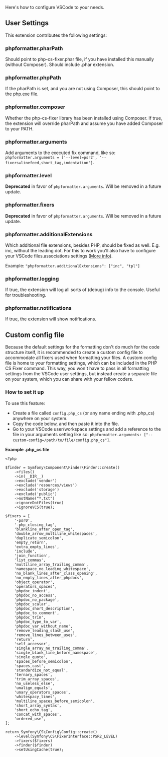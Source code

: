 Here's how to configure VSCode to your needs.

## User Settings

This extension contributes the following settings:

### phpformatter.pharPath

Should point to php-cs-fixer.phar file, if you have installed this manually (without Composer). Should include .phar extension.

### phpformatter.phpPath

If the pharPath is set, and you are not using Composer, this should point to the php.exe file.

### phpformatter.composer

Whether the php-cs-fixer library has been installed using Composer. If true, the extension will override pharPath and assume you have added Composer to your PATH.

### phpformatter.arguments

Add arguments to the executed fix command, like so: `phpformatter.arguments = ['--level=psr2', '--fixers=linefeed,short_tag,indentation']`.

### phpformatter.level

**Deprecated** in favor of `phpformatter.arguments`. Will be removed in a future update.

### phpformatter.fixers

**Deprecated** in favor of `phpformatter.arguments`. Will be removed in a future update.

### phpformatter.additionalExtensions

Which additional file extensions, besides PHP, should be fixed as well. E.g. inc, without the leading dot. For this to work you'll also have to configure your VSCode files.associations settings ([More info](https://code.visualstudio.com/Docs/languages/overview#_common-questions)).

Example: `"phpformatter.additionalExtensions": ["inc", "tpl"]`

### phpformatter.logging

If true, the extension will log all sorts of (debug) info to the console. Useful for troubleshooting.

### phpformatter.notifications

If true, the extension will show notifications.

## Custom config file

Because the default settings for the formatting don't do much for the code structure itself, it is recommended to create a custom config file to accommodate all fixers used when formatting your files. A custom config file is home to your formatting settings, which can be included in the PHP CS Fixer command. This way, you won't have to pass in all formatting settings from the VSCode user settings, but instead create a separate file on your system, which you can share with your fellow coders.

### How to set it up

To use this feature:

* Create a file called `config.php_cs` (or any name ending with .php_cs) anywhere on your system.
* Copy the code below, and then paste it into the file.
* Go to your VSCode user/workspace settings and add a reference to the file in your arguments setting like so: `phpformatter.arguments: ["--custom-config=/path/to/file/config.php_cs"]`.

**Example .php_cs file**
```
<?php

$finder = Symfony\Component\Finder\Finder::create()
    ->files()
    ->in(__DIR__)
    ->exclude('vendor')
    ->exclude('resources/views')
    ->exclude('storage')
    ->exclude('public')
    ->notName("*.txt")
    ->ignoreDotFiles(true)
    ->ignoreVCS(true);

$fixers = [
    '-psr0',
    '-php_closing_tag',
    'blankline_after_open_tag',
    'double_arrow_multiline_whitespaces',
    'duplicate_semicolon',
    'empty_return',
    'extra_empty_lines',
    'include',
    'join_function',
    'list_commas',
    'multiline_array_trailing_comma',
    'namespace_no_leading_whitespace',
    'no_blank_lines_after_class_opening',
    'no_empty_lines_after_phpdocs',
    'object_operator',
    'operators_spaces',
    'phpdoc_indent',
    'phpdoc_no_access',
    'phpdoc_no_package',
    'phpdoc_scalar',
    'phpdoc_short_description',
    'phpdoc_to_comment',
    'phpdoc_trim',
    'phpdoc_type_to_var',
    'phpdoc_var_without_name',
    'remove_leading_slash_use',
    'remove_lines_between_uses',
    'return',
    'self_accessor',
    'single_array_no_trailing_comma',
    'single_blank_line_before_namespace',
    'single_quote',
    'spaces_before_semicolon',
    'spaces_cast',
    'standardize_not_equal',
    'ternary_spaces',
    'trim_array_spaces',
    'no_useless_else',
    'unalign_equals',
    'unary_operators_spaces',
    'whitespacy_lines',
    'multiline_spaces_before_semicolon',
    'short_array_syntax',
    'short_echo_tag',
    'concat_with_spaces',
    'ordered_use',
];

return Symfony\CS\Config\Config::create()
    ->level(Symfony\CS\FixerInterface::PSR2_LEVEL)
    ->fixers($fixers)
    ->finder($finder)
    ->setUsingCache(true);
```

